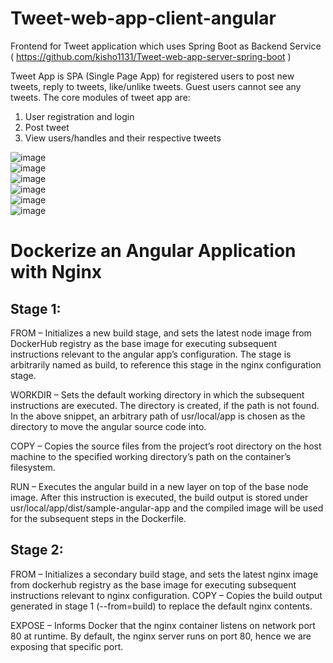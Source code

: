 # Tweet-web-app-client-angular

Frontend for Tweet application which uses Spring Boot as Backend Service ( https://github.com/kisho1131/Tweet-web-app-server-spring-boot )

Tweet App is SPA (Single Page App) for registered users to post new tweets, reply to tweets, like/unlike tweets.
Guest users cannot see any tweets.
The core modules of tweet app are:
1. User registration and login
2. Post tweet
3. View users/handles and their respective tweets

![image](https://user-images.githubusercontent.com/63787026/192088468-d7d11746-4d7b-4111-a051-62f0fbd61863.png)
<br>
![image](https://user-images.githubusercontent.com/63787026/192088544-597221ca-a2e7-495f-aee3-94a04f59923e.png)
<br>
![image](https://user-images.githubusercontent.com/63787026/192088564-13149387-a726-438d-814a-07e9a1c38dc6.png)
<br>
![image](https://user-images.githubusercontent.com/63787026/192088572-40af9021-3dcb-4ea5-99d7-cf56849b4a73.png)
<br>
![image](https://user-images.githubusercontent.com/63787026/192088584-08ee63cf-0faa-4d99-8973-a685cc67978d.png)
<br>
![image](https://user-images.githubusercontent.com/63787026/192088590-ae6dc3cb-524b-488f-b4d0-1354bcd29fbb.png)
<br>


# Dockerize an Angular Application with Nginx

## Stage 1:

FROM – Initializes a new build stage, and sets the latest node image from DockerHub registry as the base image for executing subsequent instructions relevant to the angular app’s configuration. The stage is arbitrarily named as build, to reference this stage in the nginx configuration stage.

WORKDIR – Sets the default working directory in which the subsequent instructions are executed. The directory is created, if the path is not found. In the above snippet, an arbitrary path of usr/local/app is chosen as the directory to move the angular source code into.

COPY – Copies the source files from the project’s root directory on the host machine to the specified working directory’s path on the container’s filesystem.

RUN – Executes the angular build in a new layer on top of the base node image. After this instruction is executed, the build output is stored under usr/local/app/dist/sample-angular-app and the compiled image will be used for the subsequent steps in the Dockerfile.

## Stage 2:

FROM – Initializes a secondary build stage, and sets the latest nginx image from dockerhub registry as the base image for executing subsequent instructions relevant to nginx configuration.
COPY – Copies the build output generated in stage 1 (--from=build) to replace the default nginx contents.

EXPOSE – Informs Docker that the nginx container listens on network port 80 at runtime. By default, the nginx server runs on port 80, hence we are exposing that specific port.

